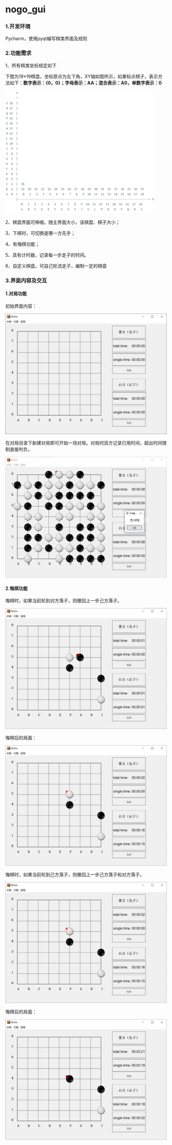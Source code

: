 # nogo_gui

### 1.开发环境

Pycharm，使用pyqt编写棋类界面及规则

### 2.功能需求

1、所有棋类坐标规定如下

下图为19*19棋盘，坐标原点为左下角，XY轴如图所示，如果标点棋子，表示方法如下：**数字表示：{0，0}；字母表示：AA；混合表示：A0，单数字表示：0**

![image-20230610172840249](screenshot\棋盘坐标.png)

2、棋盘界面可伸缩，随主界面大小，该棋盘、棋子大小；

3、下棋时，可切换是哪一方先手；

4、有悔棋功能；

5、具有计时器，记录每一步走子的时间。

6、自定义棋盘，可自己轮流走子，编制一定的棋盘

### 3.界面内容及交互

#### 1.对局功能

初始界面内容：



<img src="screenshot\初始界面.png" alt="image-20230610171905552" style="zoom: 67%;" />



在对局目录下新建对局即可开始一场对局。对局时双方记录已用时间，超出时间限制直接判负。



<img src="screenshot\开始对局.png" alt="image-20230610172104486" style="zoom:67%;" />



#### 2.悔棋功能



悔棋时，如果当前轮到对方落子，则撤回上一步己方落子。



<img src="screenshot\对方落子悔棋前.png" alt="image-20230610172218729" style="zoom: 67%;" />



悔棋后的局面：



<img src="screenshot\对方落子悔棋后.png" alt="image-20230610172232892" style="zoom:67%;" />



悔棋时，如果当前轮到己方落子，则撤回上一步己方落子和对方落子。



<img src="screenshot\己方落子悔棋前.png" alt="image-20230610172232892" style="zoom:67%;" />



悔棋后的局面：



<img src="screenshot\己方落子悔棋后.png" alt="image-20230610172555339" style="zoom:67%;" />

